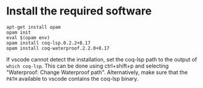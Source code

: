 # Install the required software

```
apt-get install opam
opam init
eval $(opam env)
opam install coq-lsp.0.2.2+8.17
opam install coq-waterproof.2.2.0+8.17
```

If vscode cannot detect the installation, set the coq-lsp path to the output of `which coq-lsp`. This can be done
using ctrl+shift+p and selecting "Waterproof: Change Waterproof path".
Alternatively, make sure that the `PATH` available to vscode contains the coq-lsp binary.